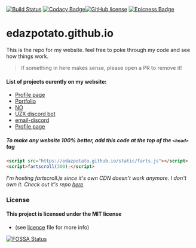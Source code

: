 [![Build Status](https://travis-ci.com/edazpotato/edazpotato.github.io.svg?branch=master)](https://travis-ci.com/edazpotato/edazpotato.github.io) [![Codacy Badge](https://api.codacy.com/project/badge/Grade/e9d6f257fadf43bd884b4435e2480ad8)](https://www.codacy.com/manual/edazpotato/edazpotato.github.io?utm_source=github.com&amp;utm_medium=referral&amp;utm_content=edazpotato/edazpotato.github.io&amp;utm_campaign=Badge_Grade)[![GitHub license](https://img.shields.io/badge/license-MIT-blue.svg)](https://github.com/edazpotato/edazpotato.github.io/blob/master/LICENSE) [![Epicness Badge](https://img.shields.io/badge/epic%3F-yes-brightgreen?logo=Coursera)](http://iamawesome.com/)
# edazpotato.github.io #
This is the repo for my website.
feel free to poke through my code and see how things work.
> If something in here makes sense, please open a PR to remove it! 

#### List of projects curently on my website:
- [Profile page](https://edazpotato.github.io/)
- [Portfolio](https://edazpotato.github.io/portfolio/)
- [NO](https://edazpotato.github.io/NO/)
- [UZX discord bot](https://edazpotato.github.io/uzx/)
- [email-discord](https://edazpotato.github.io/email-disord/)
- [Profile page](https://edazpotato.github.io/)


##### To make any website 100% better, add this code at the top of the `<head>` tag
```html
<script src="https://edazpotato.github.io/static/farts.js"></script>
<script>fartscroll(300);</script>
```
*I'm hosting fartscroll.js since it's own CDN doesn't work anymore. I don't own it. Check out it's repo [here](https://github.com/theonion/fartscroll.js)*

### License
#### This project is licensed under the MIT license 
- (see [licence](./LICENCE) file for more info)

[![FOSSA Status](https://app.fossa.com/api/projects/git%2Bgithub.com%2Fedazpotato%2Fedazpotato.github.io.svg?type=large)](https://app.fossa.com/projects/git%2Bgithub.com%2Fedazpotato%2Fedazpotato.github.io?ref=badge_large)
